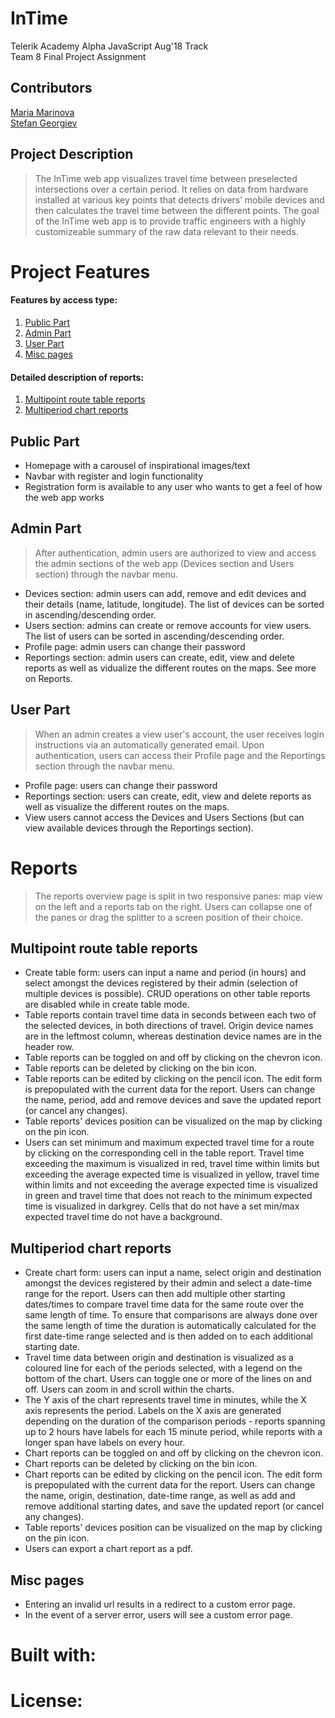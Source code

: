# InTime

Telerik Academy Alpha JavaScript Aug'18 Track <br>
Team 8 Final Project Assignment

## Contributors
[Maria Marinova](https://gitlab.com/Marinova)
<br>
[Stefan Georgiev](https://gitlab.com/StefanGeorgiev)

## Project Description
> The InTime web app visualizes travel time between preselected intersections over a certain period.
> It relies on data from hardware installed at various key points that detects drivers’ mobile devices and then calculates the travel time between the different points.
> The goal of the InTime web app is to provide traffic engineers with a highly customizeable summary of the raw data relevant to their needs.


# Project Features

####  Features by **access type**:<br>
1. [Public Part](#public-part) <br>
1. [Admin Part](#admin-part) <br>
1. [User Part](#user-part) <br>
2. [Misc pages](#misc-pages) <br>

####  Detailed description of **reports**:<br>
1. [Multipoint route table reports](#multipoint-route-table-reports)
1. [Multiperiod chart reports](multiperiod-chart-reports)


## Public Part
- Homepage with a carousel of inspirational images/text
- Navbar with register and login functionality
- Registration form is available to any user who wants to get a feel of how the web app works

## Admin Part

> After authentication, admin users are authorized to view and access the admin sections of the web app (Devices section and Users section) through the navbar menu. 
- Devices section: admin users can add, remove and edit devices and their details (name, latitude, longitude). The list of devices can be sorted in ascending/descending order.
- Users section: admins can create or remove accounts for view users. The list of users can be sorted in ascending/descending order. 
 - Profile page: admin users can change their password  
 - Reportings section: admin users can create, edit, view and delete reports as well as vidualize the different routes on the maps. See more on Reports.

## User Part
> When an admin creates a view user's account, the user receives login instructions via an automatically generated email. Upon authentication, users can access their Profile page and the Reportings section through the navbar menu.
- Profile page: users can change their password                                        
- Reportings section: users can create, edit, view and delete reports as well as visualize the different routes on the maps.
- View users cannot access the Devices and Users Sections (but can view available devices through the Reportings section).

# Reports
> The reports overview page is split in two responsive panes: map view on the left and a reports tab on the right. Users can collapse one of the panes or drag the splitter to a screen position of their choice.

## Multipoint route table reports
- Create table form: users can input a name and period (in hours) and select amongst the devices registered by their admin (selection of multiple devices is possible). CRUD operations on other table reports are disabled while in create table mode.
- Table reports contain travel time data in seconds between each two of the selected devices, in both directions of travel. Origin device names are in the leftmost column, whereas destination device names are in the header row.
- Table reports can be toggled on and off by clicking on the chevron icon.
- Table reports can be deleted by clicking on the bin icon.
- Table reports can be edited by clicking on the pencil icon. The edit form is prepopulated with the current data for the report. Users can change the name, period, add and remove devices and save the updated report (or cancel any changes). 
- Table reports' devices position can be visualized on the map by clicking on the pin icon.
- Users can set minimum and maximum expected travel time for a route by clicking on the corresponding cell in the table report. Travel time exceeding the maximum is visualized in red, travel time within limits but exceeding the average expected time is visualized in yellow, travel time within limits and not exceeding the average expected time is visualized in green and travel time that does not reach to the minimum expected time is visualized in darkgrey. Cells that do not have a set min/max expected travel time do not have a background.

## Multiperiod chart reports
- Create chart form: users can input a name, select origin and destination amongst the devices registered by their admin and select a date-time range for the report. Users can then add multiple other starting dates/times to compare travel time data for the same route over the same length of time. To ensure that comparisons are always done over the same length of time the duration is automatically calculated for the first date-time range selected and is then added on to each additional starting date.
- Travel time data between origin and destination is visualized as a coloured line for each of the periods selected, with a legend on the bottom of the chart. Users can toggle one or more of the lines on and off. Users can zoom in and scroll within the charts.
- The Y axis of the chart represents travel time in minutes, while the X axis represents the period. Labels on the X axis are generated depending on the duration of the comparison periods - reports spanning up to 2 hours have labels for each 15 minute period, while reports with a longer span have labels on every hour.
- Chart reports can be toggled on and off by clicking on the chevron icon.
- Chart reports can be deleted by clicking on the bin icon.
- Chart reports can be edited by clicking on the pencil icon. The edit form is prepopulated with the current data for the report. Users can change the name, origin, destination, date-time range, as well as add and remove additional starting dates, and save the updated report (or cancel any changes).
- Table reports' devices position can be visualized on the map by clicking on the pin icon.
- Users can export a chart report as a pdf.

## Misc pages
- Entering an invalid url results in a redirect to a custom error page.
- In the event of a server error, users will see a custom error page. 

# Built with:

# License:
